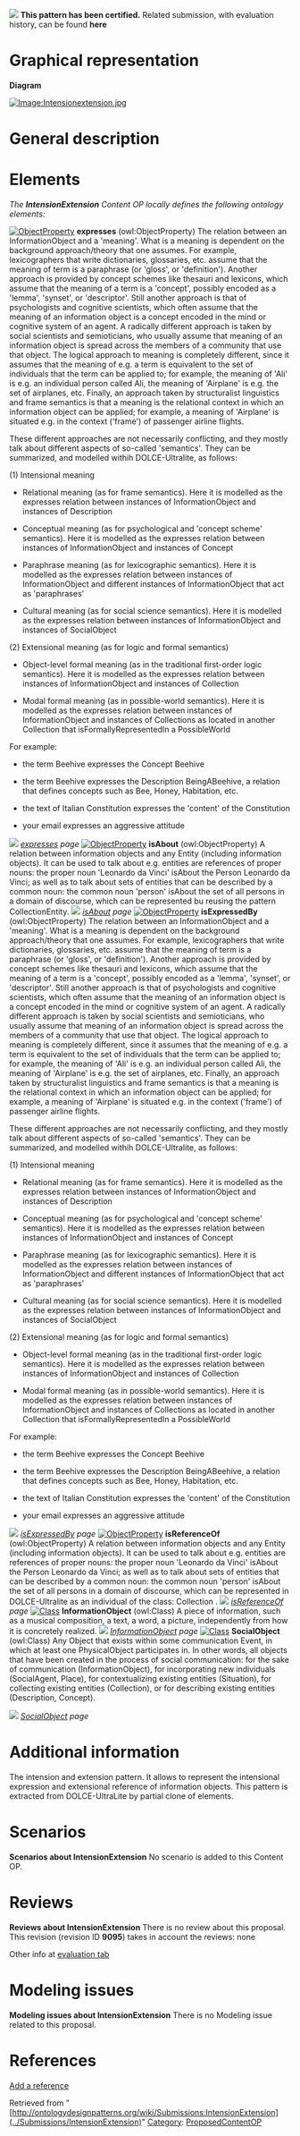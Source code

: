 [![](../images/thumb/b/b5/Certified.png/70px-Certified.png)](../Image/Certified.png "Certified.png") __This pattern has been certified.__
Related submission, with evaluation history, can be found __here__





#  Graphical representation


__Diagram__




[![Image:Intensionextension.jpg](../images/0/01/Intensionextension.jpg)](../Image/Intensionextension.jpg "Image:Intensionextension.jpg")




#  General description


  




#  Elements


_The __IntensionExtension__ Content OP locally defines the following ontology elements:_



[![ObjectProperty](../images/thumb/c/c3/ObjectProperty.gif/20px-ObjectProperty.gif)](../Image/ObjectProperty.gif "ObjectProperty") __expresses__ (owl:ObjectProperty) The relation between an InformationObject and a 'meaning'.
What is a meaning is dependent on the background approach/theory that one assumes. For example, lexicographers that write dictionaries, glossaries, etc. assume that the meaning of term is a paraphrase (or 'gloss', or 'definition'). Another approach is provided by concept schemes like thesauri and lexicons, which assume that the meaning of a term is a 'concept', possibly encoded as a 'lemma', 'synset', or 'descriptor'. Still another approach is that of psychologists and cognitive scientists, which often assume that the meaning of an information object is a concept encoded in the mind or cognitive system of an agent. A radically different approach is taken by social scientists and semioticians, who usually assume that meaning of an information object is spread across the members of a community that use that object. The logical approach to meaning is completely different, since it assumes that the meaning of e.g. a term is equivalent to the set of individuals that the term can be applied to; for example, the meaning of 'Ali' is e.g. an individual person called Ali, the meaning of 'Airplane' is e.g. the set of airplanes, etc. Finally, an approach taken by structuralist linguistics and frame semantics is that a meaning is the relational context in which an information object can be applied; for example, a meaning of 'Airplane' is situated e.g. in the context ('frame') of passenger airline flights.


  



These different approaches are not necessarily conflicting, and they mostly talk about different aspects of so-called 'semantics'. They can be summarized, and modelled withih DOLCE-Ultralite, as follows:


(1) Intensional meaning


 - Relational meaning (as for frame semantics). Here it is modelled as the expresses relation between instances of InformationObject and instances of Description


 - Conceptual meaning (as for psychological and 'concept scheme' semantics). Here it is modelled as the expresses relation between instances of InformationObject and instances of Concept


 - Paraphrase meaning (as for lexicographic semantics). Here it is modelled as the expresses relation between instances of InformationObject and different instances of InformationObject that act as 'paraphrases'


 - Cultural meaning (as for social science semantics). Here it is modelled as the expresses relation between instances of InformationObject and instances of SocialObject


  



(2) Extensional meaning (as for logic and formal semantics)


 - Object-level formal meaning (as in the traditional first-order logic semantics). Here it is modelled as the expresses relation between instances of InformationObject and instances of Collection


 - Modal formal meaning (as in possible-world semantics). Here it is modelled as the expresses relation between instances of InformationObject and instances of Collections as located in another Collection that isFormallyRepresentedIn a PossibleWorld


  



For example:


- the term Beehive expresses the Concept Beehive


- the term Beehive expresses the Description BeingABeehive, a relation that defines concepts such as Bee, Honey, Habitation, etc.


- the text of Italian Constitution expresses the 'content' of the Constitution


- your email expresses an aggressive attitude 



 [![](../images/thumb/8/87/ArrowRight.gif/11px-ArrowRight.gif)](../Image/ArrowRight.gif "ArrowRight.gif") _[expresses](../Submissions/IntensionExtension/expresses "Submissions:IntensionExtension/expresses") page_
[![ObjectProperty](../images/thumb/c/c3/ObjectProperty.gif/20px-ObjectProperty.gif)](../Image/ObjectProperty.gif "ObjectProperty") __isAbout__ (owl:ObjectProperty) A relation between information objects and any Entity (including information objects). It can be used to talk about e.g. entities are references of proper nouns: the proper noun 'Leonardo da Vinci' isAbout the Person Leonardo da Vinci; as well as to talk about sets of entities that can be described by a common noun: the common noun 'person' isAbout the set of all persons in a domain of discourse, which can be represented bu reusing the pattern CollectionEntity. 
 [![](../images/thumb/8/87/ArrowRight.gif/11px-ArrowRight.gif)](../Image/ArrowRight.gif "ArrowRight.gif") _[isAbout](../Submissions/IntensionExtension/isAbout "Submissions:IntensionExtension/isAbout") page_
[![ObjectProperty](../images/thumb/c/c3/ObjectProperty.gif/20px-ObjectProperty.gif)](../Image/ObjectProperty.gif "ObjectProperty") __isExpressedBy__ (owl:ObjectProperty) The relation between an InformationObject and a 'meaning'.
What is a meaning is dependent on the background approach/theory that one assumes. For example, lexicographers that write dictionaries, glossaries, etc. assume that the meaning of term is a paraphrase (or 'gloss', or 'definition'). Another approach is provided by concept schemes like thesauri and lexicons, which assume that the meaning of a term is a 'concept', possibly encoded as a 'lemma', 'synset', or 'descriptor'. Still another approach is that of psychologists and cognitive scientists, which often assume that the meaning of an information object is a concept encoded in the mind or cognitive system of an agent. A radically different approach is taken by social scientists and semioticians, who usually assume that meaning of an information object is spread across the members of a community that use that object. The logical approach to meaning is completely different, since it assumes that the meaning of e.g. a term is equivalent to the set of individuals that the term can be applied to; for example, the meaning of 'Ali' is e.g. an individual person called Ali, the meaning of 'Airplane' is e.g. the set of airplanes, etc. Finally, an approach taken by structuralist linguistics and frame semantics is that a meaning is the relational context in which an information object can be applied; for example, a meaning of 'Airplane' is situated e.g. in the context ('frame') of passenger airline flights.


  



These different approaches are not necessarily conflicting, and they mostly talk about different aspects of so-called 'semantics'. They can be summarized, and modelled withih DOLCE-Ultralite, as follows:


(1) Intensional meaning


 - Relational meaning (as for frame semantics). Here it is modelled as the expresses relation between instances of InformationObject and instances of Description


 - Conceptual meaning (as for psychological and 'concept scheme' semantics). Here it is modelled as the expresses relation between instances of InformationObject and instances of Concept


 - Paraphrase meaning (as for lexicographic semantics). Here it is modelled as the expresses relation between instances of InformationObject and different instances of InformationObject that act as 'paraphrases'


 - Cultural meaning (as for social science semantics). Here it is modelled as the expresses relation between instances of InformationObject and instances of SocialObject


  



(2) Extensional meaning (as for logic and formal semantics)


 - Object-level formal meaning (as in the traditional first-order logic semantics). Here it is modelled as the expresses relation between instances of InformationObject and instances of Collection


 - Modal formal meaning (as in possible-world semantics). Here it is modelled as the expresses relation between instances of InformationObject and instances of Collections as located in another Collection that isFormallyRepresentedIn a PossibleWorld


  



For example:


- the term Beehive expresses the Concept Beehive


- the term Beehive expresses the Description BeingABeehive, a relation that defines concepts such as Bee, Honey, Habitation, etc.


- the text of Italian Constitution expresses the 'content' of the Constitution


- your email expresses an aggressive attitude 



 [![](../images/thumb/8/87/ArrowRight.gif/11px-ArrowRight.gif)](../Image/ArrowRight.gif "ArrowRight.gif") _[isExpressedBy](../Submissions/IntensionExtension/isExpressedBy "Submissions:IntensionExtension/isExpressedBy") page_
[![ObjectProperty](../images/thumb/c/c3/ObjectProperty.gif/20px-ObjectProperty.gif)](../Image/ObjectProperty.gif "ObjectProperty") __isReferenceOf__ (owl:ObjectProperty) A relation between information objects and any Entity (including information objects). It can be used to talk about e.g. entities are references of proper nouns: the proper noun 'Leonardo da Vinci' isAbout the Person Leonardo da Vinci; as well as to talk about sets of entities that can be described by a common noun: the common noun 'person' isAbout the set of all persons in a domain of discourse, which can be represented in DOLCE-Ultralite as an individual of the class: Collection . 
 [![](../images/thumb/8/87/ArrowRight.gif/11px-ArrowRight.gif)](../Image/ArrowRight.gif "ArrowRight.gif") _[isReferenceOf](../Submissions/IntensionExtension/isReferenceOf "Submissions:IntensionExtension/isReferenceOf") page_
[![Class](../images/thumb/2/27/Class.gif/20px-Class.gif)](../Image/Class.gif "Class") __InformationObject__ (owl:Class) A piece of information, such as a musical composition, a text, a word, a picture, independently from how it is concretely realized. 
 [![](../images/thumb/8/87/ArrowRight.gif/11px-ArrowRight.gif)](../Image/ArrowRight.gif "ArrowRight.gif") _[InformationObject](../Submissions/IntensionExtension/InformationObject "Submissions:IntensionExtension/InformationObject") page_
[![Class](../images/thumb/2/27/Class.gif/20px-Class.gif)](../Image/Class.gif "Class") __SocialObject__ (owl:Class) Any Object that exists within some communication Event, in which at least one PhysicalObject participates in. 
In other words, all objects that have been created in the process of social communication: for the sake of communication (InformationObject), for incorporating new individuals (SocialAgent, Place), for contextualizing existing entities (Situation), for collecting existing entities (Collection), or for describing existing entities (Description, Concept). 



 [![](../images/thumb/8/87/ArrowRight.gif/11px-ArrowRight.gif)](../Image/ArrowRight.gif "ArrowRight.gif") _[SocialObject](../Submissions/IntensionExtension/SocialObject "Submissions:IntensionExtension/SocialObject") page_
#  Additional information


The intension and extension pattern. It allows to represent the intensional expression and extensional reference of information objects. This pattern is extracted from DOLCE-UltraLite by partial clone of elements.



#  Scenarios



__Scenarios about IntensionExtension__
No scenario is added to this Content OP.




#  Reviews



__Reviews about IntensionExtension__
There is no review about this proposal.
This revision (revision ID __9095__) takes in account the reviews: none


Other info at [evaluation tab](http://ontologydesignpatterns.org/wiki/index.php?title=Submissions:IntensionExtension&action=evaluation "http://ontologydesignpatterns.org/wiki/index.php?title=Submissions:IntensionExtension&action=evaluation")




  




#  Modeling issues



__Modeling issues about IntensionExtension__
There is no Modeling issue related to this proposal.




  




#  References


[Add a reference](index.php@title=Odp%253AAdd_reference&subject=../Submissions/IntensionExtension "http://ontologydesignpatterns.org/wiki/index.php?title=Odp:Add_reference&subject=Submissions%3AIntensionExtension")


  






Retrieved from "[http://ontologydesignpatterns.org/wiki/Submissions:IntensionExtension](../Submissions/IntensionExtension)"
 [Category](http://ontologydesignpatterns.org/wiki/Special:Categories "Special:Categories"): [ProposedContentOP](../Category/ProposedContentOP "Category:ProposedContentOP")